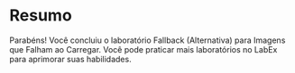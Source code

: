 # Resumo

Parabéns! Você concluiu o laboratório Fallback (Alternativa) para Imagens que Falham ao Carregar. Você pode praticar mais laboratórios no LabEx para aprimorar suas habilidades.
